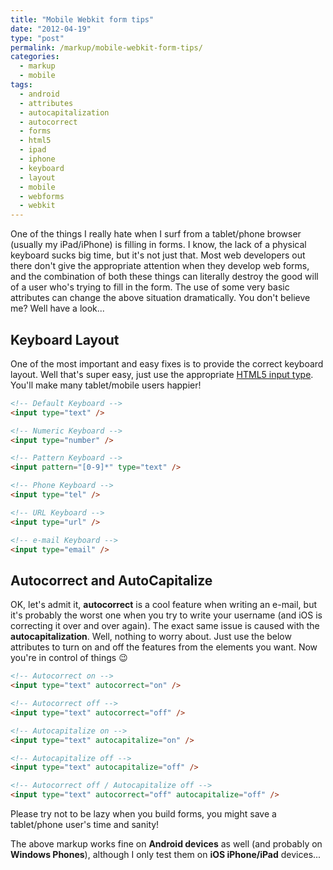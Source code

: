 ```yaml
---
title: "Mobile Webkit form tips"
date: "2012-04-19"
type: "post"
permalink: /markup/mobile-webkit-form-tips/
categories:
  - markup
  - mobile
tags:
  - android
  - attributes
  - autocapitalization
  - autocorrect
  - forms
  - html5
  - ipad
  - iphone
  - keyboard
  - layout
  - mobile
  - webforms
  - webkit
---
```


One of the things I really hate when I surf from a tablet/phone browser (usually my iPad/iPhone) is filling in forms. I know, the lack of a physical keyboard sucks big time, but it's not just that. Most web developers out there don't give the appropriate attention when they develop web forms, and the combination of both these things can literally destroy the good will of a user who's trying to fill in the form. The use of some very basic attributes can change the above situation dramatically. You don't believe me? Well have a look...

## Keyboard Layout

One of the most important and easy fixes is to provide the correct keyboard layout. Well that's super easy, just use the appropriate [HTML5 input type](http://www.html5rocks.com/en/tutorials/forms/html5forms/#toc-inputs-attributes-types "MAKING FORMS FABULOUS WITH HTML5"). You'll make many tablet/mobile users happier!

```html
<!-- Default Keyboard -->
<input type="text" />

<!-- Numeric Keyboard -->
<input type="number" />

<!-- Pattern Keyboard -->
<input pattern="[0-9]*" type="text" />

<!-- Phone Keyboard -->
<input type="tel" />

<!-- URL Keyboard -->
<input type="url" />

<!-- e-mail Keyboard -->
<input type="email" />
```

## Autocorrect and AutoCapitalize

OK, let's admit it, **autocorrect** is a cool feature when writing an e-mail, but it's probably the worst one when you try to write your username (and iOS is correcting it over and over again). The exact same issue is caused with the **autocapitalization**. Well, nothing to worry about. Just use the below attributes to turn on and off the features from the elements you want. Now you're in control of things 😉

```html
<!-- Autocorrect on -->
<input type="text" autocorrect="on" />

<!-- Autocorrect off -->
<input type="text" autocorrect="off" />

<!-- Autocapitalize on -->
<input type="text" autocapitalize="on" />

<!-- Autocapitalize off -->
<input type="text" autocapitalize="off" />

<!-- Autocorrect off / Autocapitalize off -->
<input type="text" autocorrect="off" autocapitalize="off" />
```

Please try not to be lazy when you build forms, you might save a tablet/phone user's time and sanity!

The above markup works fine on **Android devices** as well (and probably on **Windows Phones**), although I only test them on **iOS iPhone/iPad** devices...
